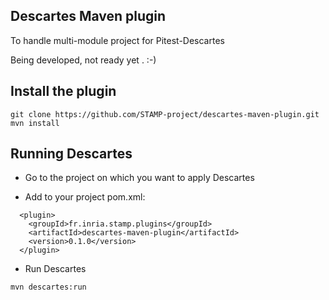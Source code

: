 Descartes Maven plugin
----------------------
To handle multi-module project for Pitest-Descartes

Being developed, not ready yet . :-)


Install the plugin
------------------
```
git clone https://github.com/STAMP-project/descartes-maven-plugin.git
mvn install
```

Running Descartes
------------------
* Go to the project on which you want to apply Descartes

* Add to your project pom.xml:
```
  <plugin>
    <groupId>fr.inria.stamp.plugins</groupId>
    <artifactId>descartes-maven-plugin</artifactId>
    <version>0.1.0</version>
  </plugin>
```
* Run Descartes
```
mvn descartes:run
```
